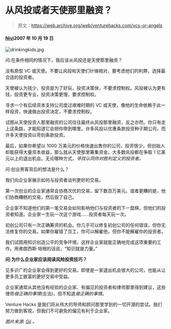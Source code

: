 # 从风投或者天使那里融资？

> 原文：<https://web.archive.org/web/venturehacks.com/vcs-or-angels>

#### [Nivi](/web/20220928214625/https://venturehacks.com/about)2007 年 10 月 19 日

![drinkingkids.jpg](img/35d4e9be039c91642d3bff02242f0c9f.png)

问:在条件相同的情况下，我应该从风投还是天使那里融资？

没有原型 VC 或天使。不要让风投和天使们针锋相对，要考虑他们的利弊，选择最合适的投资者。

天使被认为钱少，投资是为了好玩，投资决策快，不要求控制权。风投被认为更有钱，投资更专业，投资决策更慢，要求控制权。

寻求一个有后续资本支持公司度过艰难时期的 VC 或天使，像他的生命依赖于此一样投资，快速做出投资决定，不要求控制权。

试图从天使投资人那里融资的公司往往最终从风投那里融资，反之亦然。你只有走上这条路，才能知道它会把你带到哪里。许多风投以优惠条款投资种子期公司，而许多天使投资以苛刻条款投资。

最后，如果你希望以 1000 万美元的价格快速出售你的公司，投资很少，但创始人却能获得大量资本收益，那么就从天使那里筹集资金。大多数风投都在争取 1 亿美元以上的退出机会。无论哪种方式，*寻找认同你对胜利定义的投资者。*

问:创业黑客背后的想法是什么？

我们向企业家展示如何与投资者谈判更好的交易。

第一次创业的企业家通常会协商次优的交易，留下数百万美元。或者更糟的是，他们协商糟糕的交易，然后毁了自己。

企业家不知道他们的第一笔交易会如何影响他们与投资者的下一盘棋，但他们的投资者知道。企业家一生玩一次这个游戏……投资者每天玩一次。

初创公司只有一次正确筹资的机会。你几乎可以修复初创公司的任何错误，但你无法修复你的交易。如果你雇错了员工，你可以解雇他，但你不能解雇你的投资者。

我们试图用知识创造公平的竞争环境，这样企业家就能正确地完成这项重要的工作。用弗朗西斯·培根的话说，“知识就是力量。”

**问:为什么企业家应该阅读风险投资技巧？**

见多识广的企业家会得到更好的交易。即使是一家退出机会很大的公司，也能从让更多员工致富的更好交易中受益。

企业家通常从其他没有经验的企业家、有偏见的投资者和律师那里得到建议，这些律师*做正确的事情*(合法)，但不知道*做正确的事情*。

Venture Hacks 是我们将从伟大的导师和顾问那里学到的一切开源的尝试。我们努力做到客观，但我们不可避免的偏见有利于企业家。

*图片来源: [Gii](https://web.archive.org/web/20220928214625/http://www.gii.in/fun/category/funny-kids/) 。*